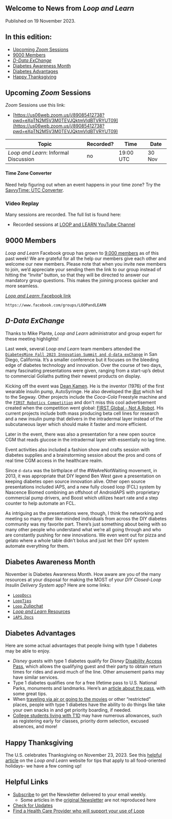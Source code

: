 ## Welcome to News from&nbsp;_<span translate="no">Loop and Learn</span>_

Published on 19 November 2023.

## In this edition:

* [Upcoming *Zoom* Sessions](#upcoming-zoom-sessions)
* [9000 Members](#9000-members)
* [_<span translate="no">D-Data ExChange</span>_](#d-data-exchange)
* [Diabetes Awareness Month](#diabetes-awareness-month)
* [Diabetes Advantages](#diabetes-advantages)
* [Happy Thanksgiving](#happy-thanksgiving)


## Upcoming *Zoom* Sessions

*Zoom* Sessions use this link:

* [https://us06web.zoom.us/j/89085412738?pwd=eXpTN2M5V3M0TEVJQktmVldBTVRYUT09](https://us06web.zoom.us/j/89085412738?pwd=eXpTN2M5V3M0TEVJQktmVldBTVRYUT09)

| Topic | Recorded? | Time | Date |
| - | - | - | - |
| _<span translate="no">Loop and Learn</span>_: Informal Discussion | no | 19:00 UTC | 30 Nov |

#### Time Zone Converter

Need help figuring out when an event happens in your time zone? Try the [SavvyTime: UTC Converter](https://savvytime.com/converter/utc).

### Video Replay

Many sessions are recorded. The full list is found here:

* Recorded sessions at&nbsp;[<span translate="no">LOOP and LEARN</span>&nbsp;YouTube Channel](https://www.youtube.com/c/loopandlearn)

## 9000 Members

_<span translate="no">Loop and Learn</span>_&nbsp;Facebook group has grown to [9,000 members](https://www.facebook.com/groups/LOOPandLEARN/posts/3560094507580361/) as of this past week! We are grateful for all the help our members give each other and welcome our new members. Please note that when you invite new members to join, we’d appreciate your sending them the link to our group instead of hitting the “Invite” button, so that they will be directed to answer our mandatory group questions. This makes the joining process quicker and more seamless.

[_<span translate="no">Loop and Learn</span>_: Facebook link](https://www.facebook.com/groups/LOOPandLEARN)

`https://www.facebook.com/groups/LOOPandLEARN`

## _<span translate="no">D-Data ExChange</span>_

Thanks to Mike Plante, _<span translate="no">Loop and Learn</span>_&nbsp;administrator and group expert for these meeting highlights!

Last week, several&nbsp;_<span translate="no">Loop and Learn</span>_&nbsp;team members attended the [`DiabetesMine Fall 2023 Innovation Summit and d-data exChange`](https://ddataexchange.com/) in San Diego, California. It’s a smaller conference but it focuses on the bleeding edge of diabetes technology and innovation. Over the course of two days, many fascinating presentations were given, ranging from a start-up’s debut to commercial Goliaths putting their newest products on display.

Kicking off the event was [Dean Kamen](https://www.firstinspires.org/about/leadership/dean-kamen). He is the inventor (1976) of the first wearable insulin pump, AutoSyringe. He also developed the [iBot](https://mobiusmobility.com/2021/05/the-ibot-a-mission-to-revolutionize-the-wheelchair/) which led to the Segway. Other projects include the *Coca-Cola* Freestyle machine and the [`FIRST Robotics Competition`](https://www.firstinspires.org/robotics/frc) and don't miss this cool advertisement created when the competition went global: [FIRST Global - Not A Robot](https://www.youtube.com/watch?v=igR409sJly0). His current projects include both mass producing beta cell lines for research and a new insulin pump that delivers in the intradermal layer instead of the subcutaneous layer which should make it faster and more efficient.

Later in the event, there was also a presentation for a new open source CGM that reads glucose in the intradermal layer with essentially no lag time.

Event activities also included a fashion show and crafts session with diabetes supplies and a brainstorming session about the pros and cons of real time CGM access in the healthcare realm.

Since `d-data` was the birthplace of the #WeAreNotWaiting movement, in 2013, it was appropriate that DIY legend Ben West gave a presentation on keeping diabetes open source innovation alive. Other open source presentations included iAPS, and a new fully closed loop (FCL) system by Nascence Biomed combining an offshoot of AndroidAPS with proprietary commercial pump drivers, and Boost which utilizes heart rate and a step counter to help automate an FCL.

As intriguing as the presentations were, though, I think the networking and meeting so many other like-minded individuals from across the DIY diabetes community was my favorite part. There’s just something about being with so many other people who understand what we’re all going through and who are constantly pushing for new innovations. We even went out for pizza and gelato where a whole table didn’t bolus and just let their DIY system automate everything for them.

## Diabetes Awareness Month

November is Diabetes Awareness Month. How aware are you of the many resources at your disposal for making the MOST of your *DIY Closed-Loop Insulin Delivery System* app? Here are some links:

* [`LoopDocs`](https://loopkit.github.io/loopdocs/)
* [`LoopTips`](https://loopkit.github.io/looptips/)
* [`Loop` Zulipchat](https://loop.zulipchat.com/)
* [_<span translate="no">Loop and Learn</span>_&nbsp;Resources](https://www.loopandlearn.org/resources/)
* [`iAPS Docs`](https://iaps.readthedocs.io/en/main/)

## Diabetes Advantages

Here are some actual advantages that people living with type 1 diabetes may be able to enjoy.

* *Disney* guests with type 1 diabetes qualify for *Disney* [Disability Access Pass](https://disneyworld.disney.go.com/guest-services/disability-access-service/), which allows the qualifying guest and their party to obtain return times for rides and avoid much of the line. Other amusement parks may have similar services.
* Type 1 diabetes qualifies one for a free lifetime pass to U.S. National Parks, monuments and landmarks. Here’s an [article about the pass](https://diatribe.org/how-get-free-lifetime-national-parks-pass), with some great tips.
* When [traveling via air or going to the movies](https://beyondtype1.org/take-your-perks-with-type-1/) or other “restricted” places, people with type 1 diabetes have the ability to do things like take your own snacks in and get priority boarding, if needed.
* [College students living with T1D](https://beyondtype1.org/college-university-with-type-1-diabetes/) may have numerous allowances, such as registering early for classes, priority dorm selection, excused absences, and more!

## Happy Thanksgiving

The U.S. celebrates Thanksgiving on November 23, 2023. See this [helpful article](https://www.loopandlearn.org/thanksgiving/) on the&nbsp;_<span translate="no">Loop and Learn</span>_&nbsp;website for tips that apply to all food-oriented holidays- we have a few coming up!

## Helpful Links

* [Subscribe](https://www.loopandlearn.org/newsletter-signup/) to get the Newsletter delivered to your email weekly.
    * Some articles in the [original Newsletter](https://www.loopandlearn.org/2022/10/19/loop-and-learn-newsletter/) are not reproduced here
* [Check for Updates](https://www.loopandlearn.org/version-updates/)
* [Find a Health Care Provider who will support your use of&nbsp;<span translate="no">Loop</span>](https://www.loopandlearn.org/hcp-recommendations/)

